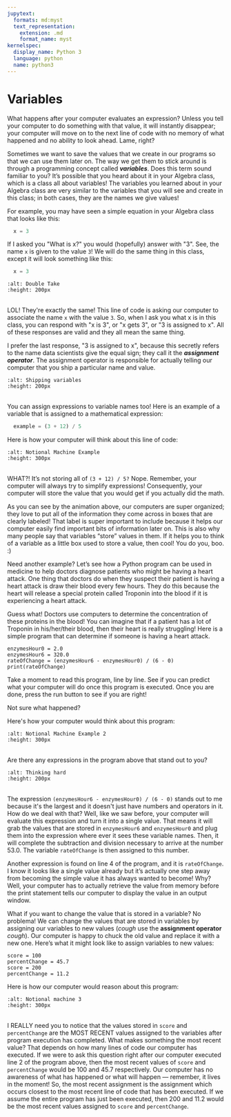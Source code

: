 ```yaml
---
jupytext:
  formats: md:myst
  text_representation:
    extension: .md
    format_name: myst
kernelspec:
  display_name: Python 3
  language: python
  name: python3
---
```


Variables
=========

What happens after your computer evaluates an expression? Unless you tell your computer to do something with that value, it will instantly disappear; your computer will move on to the next line of code with no memory of what happened and no ability to look ahead. Lame, right?

Sometimes we want to save the values that we create in our programs so that we can use them later on. The way we get them to stick around is through a programming concept called <b><i>variables</i></b>. Does this term sound familiar to you? It’s possible that you heard about it in your Algebra class, which is a class all about variables! The variables you learned about in your Algebra class are very similar to the variables that you will see and create in this class; in both cases, they are the names we give values!

For example, you may have seen a simple equation in your Algebra class that looks like this:

```Python
  x = 3
```

If I asked you "What is x?" you would (hopefully) answer with "3". See, the name `x` is given to the value `3`! We will do the same thing in this class, except it will look something like this:

```Python
  x = 3
```

```{image} https://media.tenor.com/images/93b843ebb484a8c6204b8241d16f594d/tenor.gif
:alt: Double Take
:height: 200px
```
<br>LOL! They're exactly the same! This line of code is asking our computer to associate the name `x` with the value `3`. So, when I ask you what x is in this class, you can respond with "x is 3", or "x gets 3", or "3 is assigned to x". All of these responses are valid and they all mean the same thing.

I prefer the last response, "3 is assigned to x", because this secretly refers to the name data scientists give the equal sign; they call it the <b><i>assignment operator</i></b>. The assignment operator is responsible for actually telling our computer that you ship a particular name and value.

```{image} https://media.giphy.com/media/HkA9xsCxJCRWw/giphy.gif
:alt: Shipping variables
:height: 200px
```

<br>You can assign expressions to variable names too! Here is an example of a variable that is assigned to a mathematical expression:

```Python
  example = (3 + 12) / 5
```

Here is how your computer will think about this line of code:

```{image} https://media.giphy.com/media/9ScHl0F9yHBzYcRRHh/giphy.gif
:alt: Notional Machine Example
:height: 300px
```

<br>WHAT?! It’s not storing all of `(3 + 12) / 5?` Nope. Remember, your computer will always try to simplify expressions! Consequently, your computer will store the value that you would get if you actually did the math.

As you can see by the animation above, our computers are super organized; they love to put all of the information they come across in boxes that are clearly labeled! That label is super important to include because it helps our computer easily find important bits of information later on. This is also why many people say that variables “store” values in them. If it helps you to think of a variable as a little box used to store a value, then cool! You do you, boo. :)

Need another example? Let’s see how a Python program can be used in medicine to help doctors diagnose patients who might be having a heart attack. One thing that doctors do when they suspect their patient is having a heart attack is draw their blood every few hours. They do this because the heart will release a special protein called Troponin into the blood if it is experiencing a heart attack.

Guess what! Doctors use computers to determine the concentration of these proteins in the blood! You can imagine that if a patient has a lot of Troponin in his/her/their blood, then their heart is really struggling! Here is a simple program that can determine if someone is having a heart attack.

```{code-cell} Python
enzymesHour0 = 2.0
enzymesHour6 = 320.0
rateOfChange = (enzymesHour6 - enzymesHour0) / (6 - 0)
print(rateOfChange)
```
Take a moment to read this program, line by line. See if you can predict what your computer will do once this program is executed. Once you are done, press the run button to see if you are right!

Not sure what happened?

Here's how your computer would think about this program:
<br>
```{image} https://media.giphy.com/media/iwJxsXPVpVZ1fjuUdJ/giphy.gif
:alt: Notional Machine Example 2
:height: 300px
```

<br>Are there any expressions in the program above that stand out to you?

```{image} https://media3.giphy.com/media/WRQBXSCnEFJIuxktnw/giphy.gif
:alt: Thinking hard
:height: 200px
```

<br>The expression `(enzymesHour6 - enzymesHour0) / (6 - 0)` stands out to me because it's the largest and it doesn't just have numbers and operators in it. How do we deal with that? Well, like we saw before, your computer will evaluate this expression and turn it into a single value. That means it will grab the values that are stored in `enzymesHour6` and `enzymesHour0` and plug them into the expression where ever it sees these variable names. Then, it will complete the subtraction and division necessary to arrive at the number 53.0. The variable `rateOfChange` is then assigned to this number.

Another expression is found on line 4 of the program, and it is `rateOfChange`. I know it looks like a single value already but it’s actually one step away from becoming the simple value it has always wanted to become! Why? Well, your computer has to actually retrieve the value from memory before the print statement tells our computer to display the value in an output window.

What if you want to change the value that is stored in a variable? No problema! We can change the values that are stored in variables by assigning our variables to new values (*cough* use the <b>assignment operator</b> *cough*). Our computer is happy to chuck the old value and replace it with a new one. Here’s what it might look like to assign variables to new values:

```{code-cell} Python
score = 100
percentChange = 45.7
score = 200
percentChange = 11.2
```

Here is how our computer would reason about this program:

```{image} https://media.giphy.com/media/K4ZEULf0GSwbYIcwyr/giphy.gif
:alt: Notional machine 3
:height: 300px
```

<br>I REALLY need you to notice that the values stored in `score` and `percentChange` are the MOST RECENT values assigned to the variables after program execution has completed. What makes something the most recent value? That depends on how many lines of code our computer has executed. If we were to ask this question right after our computer executed line 2 of the program above, then the most recent values of `score` and `percentChange` would be 100 and 45.7 respectively. Our computer has no awareness of what has happened or what will happen — remember, it lives in the moment! So, the most recent assignment is the assignment which occurs closest to the most recent line of code that has been executed. If we assume the entire program has just been executed, then 200 and 11.2 would be the most recent values assigned to `score` and `percentChange`.
